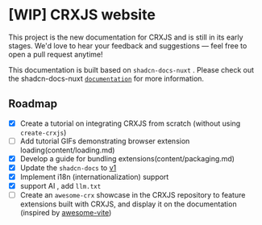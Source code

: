 # [WIP] CRXJS website

This project is the new documentation for CRXJS and is still in its early stages. We'd love to hear your feedback and suggestions — feel free to open a pull request anytime!

This documentation is built based on `shadcn-docs-nuxt` . Please check out the shadcn-docs-nuxt [`documentation`](https://shadcn-docs-nuxt.vercel.app/) for more information.

## Roadmap

- [x] Create a tutorial on integrating CRXJS from scratch (without using `create-crxjs`)
- [ ] Add tutorial GIFs demonstrating browser extension loading(content/loading.md)
- [x] Develop a guide for bundling extensions(content/packaging.md)
- [x] Update the `shadcn-docs` to [v1](https://shadcn-docs-nuxt.vercel.app/blog/v1)
- [x] Implement i18n (internationalization) support
- [x] support AI , add `llm.txt`
- [ ] Create an `awesome-crx` showcase in the CRXJS repository to feature extensions built with CRXJS, and display it on the documentation (inspired by [awesome-vite](https://github.com/vitejs/awesome-vite))
